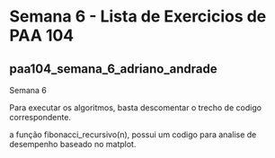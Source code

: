 # Semana 6 - Lista de Exercicios de PAA 104

## paa104_semana_6_adriano_andrade

Semana 6

Para executar os algoritmos, basta descomentar o trecho de codigo correspondente.

a função fibonacci_recursivo(n), possui um codigo para analise de desempenho baseado no matplot.